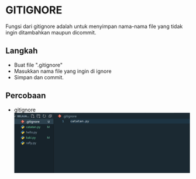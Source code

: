 # GITIGNORE

Fungsi dari gitignore adalah untuk menyimpan nama-nama file yang tidak ingin ditambahkan maupun dicommit.

## Langkah

- Buat file ".gitignore"
- Masukkan nama file yang ingin di ignore
- Simpan dan commit.

## Percobaan 
- gitignore
![Git Ignore](Screenshot\gitignore.png)